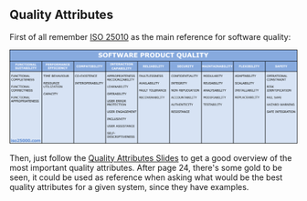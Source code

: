 ## Quality Attributes

First of all remember [ISO 25010](https://iso25000.com/index.php/en/iso-25000-standards/iso-25010) as the main reference for software quality:

![ISO 25010](../images/iso_25010_en.png)

Then, just follow the [Quality Attributes Slides](../theory/6.1%20MEIC-ASSO-2024%20Quality%20Attributes.pdf) to get a good overview of the most important quality attributes. After page 24, there's some gold to be seen, it could be used as reference when asking what would be the best quality attributes for a given system, since they have examples.